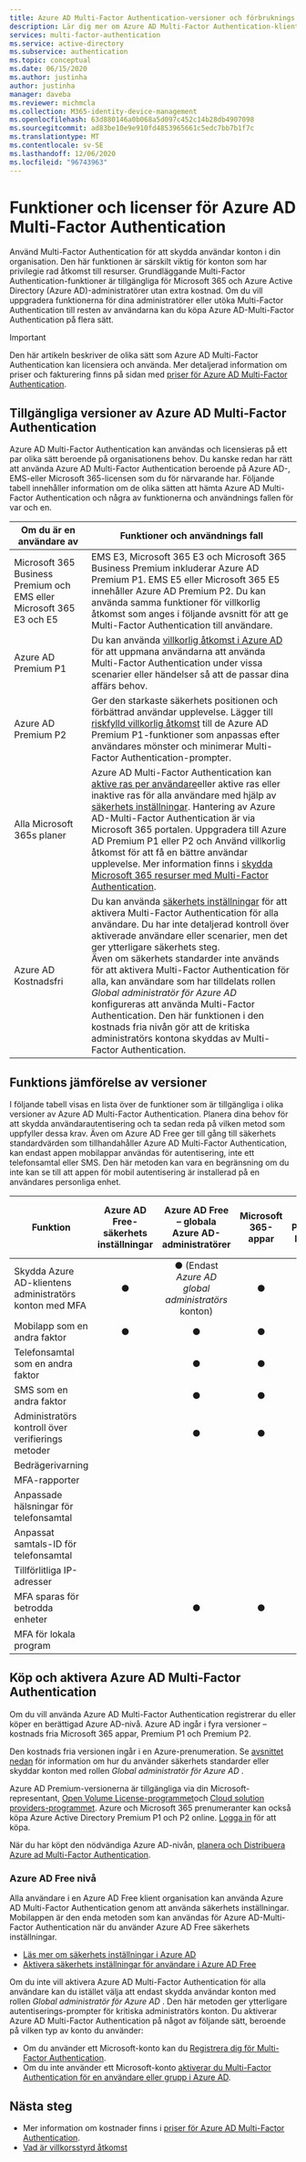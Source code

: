 ```yaml
---
title: Azure AD Multi-Factor Authentication-versioner och förbruknings planer
description: Lär dig mer om Azure AD Multi-Factor Authentication-klienten och olika metoder och versioner som är tillgängliga.
services: multi-factor-authentication
ms.service: active-directory
ms.subservice: authentication
ms.topic: conceptual
ms.date: 06/15/2020
ms.author: justinha
author: justinha
manager: daveba
ms.reviewer: michmcla
ms.collection: M365-identity-device-management
ms.openlocfilehash: 63d880146a0b068a5d097c452c14b28db4907098
ms.sourcegitcommit: ad83be10e9e910fd4853965661c5edc7bb7b1f7c
ms.translationtype: MT
ms.contentlocale: sv-SE
ms.lasthandoff: 12/06/2020
ms.locfileid: "96743963"
---
```

# <a name="features-and-licenses-for-azure-ad-multi-factor-authentication"></a>Funktioner och licenser för Azure AD Multi-Factor Authentication

Använd Multi-Factor Authentication för att skydda användar konton i din organisation. Den här funktionen är särskilt viktig för konton som har privilegie rad åtkomst till resurser. Grundläggande Multi-Factor Authentication-funktioner är tillgängliga för Microsoft 365 och Azure Active Directory (Azure AD)-administratörer utan extra kostnad. Om du vill uppgradera funktionerna för dina administratörer eller utöka Multi-Factor Authentication till resten av användarna kan du köpa Azure AD-Multi-Factor Authentication på flera sätt.

> [!IMPORTANT]
> Den här artikeln beskriver de olika sätt som Azure AD Multi-Factor Authentication kan licensiera och använda. Mer detaljerad information om priser och fakturering finns på sidan med [priser för Azure AD Multi-Factor Authentication](https://azure.microsoft.com/pricing/details/multi-factor-authentication/).

## <a name="available-versions-of-azure-ad-multi-factor-authentication"></a>Tillgängliga versioner av Azure AD Multi-Factor Authentication

Azure AD Multi-Factor Authentication kan användas och licensieras på ett par olika sätt beroende på organisationens behov. Du kanske redan har rätt att använda Azure AD Multi-Factor Authentication beroende på Azure AD-, EMS-eller Microsoft 365-licensen som du för närvarande har. Följande tabell innehåller information om de olika sätten att hämta Azure AD Multi-Factor Authentication och några av funktionerna och användnings fallen för var och en.

| Om du är en användare av | Funktioner och användnings fall |
| --- | --- |
| Microsoft 365 Business Premium och EMS eller Microsoft 365 E3 och E5 | EMS E3, Microsoft 365 E3 och Microsoft 365 Business Premium inkluderar Azure AD Premium P1. EMS E5 eller Microsoft 365 E5 innehåller Azure AD Premium P2. Du kan använda samma funktioner för villkorlig åtkomst som anges i följande avsnitt för att ge Multi-Factor Authentication till användare. |
| Azure AD Premium P1 | Du kan använda [villkorlig åtkomst i Azure AD](../conditional-access/howto-conditional-access-policy-all-users-mfa.md) för att uppmana användarna att använda Multi-Factor Authentication under vissa scenarier eller händelser så att de passar dina affärs behov. |
| Azure AD Premium P2 | Ger den starkaste säkerhets positionen och förbättrad användar upplevelse. Lägger till [riskfylld villkorlig åtkomst](../conditional-access/howto-conditional-access-policy-risk.md) till de Azure AD Premium P1-funktioner som anpassas efter användares mönster och minimerar Multi-Factor Authentication-prompter. |
| Alla Microsoft 365s planer | Azure AD Multi-Factor Authentication kan [aktive ras per användare](howto-mfa-userstates.md)eller aktive ras eller inaktive ras för alla användare med hjälp av [säkerhets inställningar](../fundamentals/concept-fundamentals-security-defaults.md). Hantering av Azure AD-Multi-Factor Authentication är via Microsoft 365 portalen. Uppgradera till Azure AD Premium P1 eller P2 och Använd villkorlig åtkomst för att få en bättre användar upplevelse. Mer information finns i [skydda Microsoft 365 resurser med Multi-Factor Authentication](/microsoft-365/admin/security-and-compliance/set-up-multi-factor-authentication). |
| Azure AD Kostnadsfri | Du kan använda [säkerhets inställningar](../fundamentals/concept-fundamentals-security-defaults.md) för att aktivera Multi-Factor Authentication för alla användare. Du har inte detaljerad kontroll över aktiverade användare eller scenarier, men det ger ytterligare säkerhets steg.<br /> Även om säkerhets standarder inte används för att aktivera Multi-Factor Authentication för alla, kan användare som har tilldelats rollen *Global administratör för Azure AD* konfigureras att använda Multi-Factor Authentication. Den här funktionen i den kostnads fria nivån gör att de kritiska administratörs kontona skyddas av Multi-Factor Authentication. |

## <a name="feature-comparison-of-versions"></a>Funktions jämförelse av versioner

I följande tabell visas en lista över de funktioner som är tillgängliga i olika versioner av Azure AD Multi-Factor Authentication. Planera dina behov för att skydda användarautentisering och ta sedan reda på vilken metod som uppfyller dessa krav. Även om Azure AD Free ger till gång till säkerhets standardvärden som tillhandahåller Azure AD Multi-Factor Authentication, kan endast appen mobilappar användas för autentisering, inte ett telefonsamtal eller SMS. Den här metoden kan vara en begränsning om du inte kan se till att appen för mobil autentisering är installerad på en användares personliga enhet.

| Funktion | Azure AD Free-säkerhets inställningar | Azure AD Free – globala Azure AD-administratörer | Microsoft 365-appar | Azure AD Premium P1 eller P2 |
| --- |:---:|:---:|:---:|:---:|
| Skydda Azure AD-klientens administratörs konton med MFA | ● | ● (Endast *Azure AD global administratörs* konton) | ● | ● |
| Mobilapp som en andra faktor | ● | ● | ● | ● |
| Telefonsamtal som en andra faktor | | ● | ● | ● |
| SMS som en andra faktor | | ● | ● | ● |
| Administratörs kontroll över verifierings metoder | | ● | ● | ● |
| Bedrägerivarning | | | | ● |
| MFA-rapporter | | | | ● |
| Anpassade hälsningar för telefonsamtal | | | | ● |
| Anpassat samtals-ID för telefonsamtal | | | | ● |
| Tillförlitliga IP-adresser | | | | ● |
| MFA sparas för betrodda enheter | | ● | ● | ● |
| MFA för lokala program | | | | ● |

## <a name="purchase-and-enable-azure-ad-multi-factor-authentication"></a>Köp och aktivera Azure AD Multi-Factor Authentication

Om du vill använda Azure AD Multi-Factor Authentication registrerar du eller köper en berättigad Azure AD-nivå. Azure AD ingår i fyra versioner – kostnads fria Microsoft 365 appar, Premium P1 och Premium P2.

Den kostnads fria versionen ingår i en Azure-prenumeration. Se [avsnittet nedan](#azure-ad-free-tier) för information om hur du använder säkerhets standarder eller skyddar konton med rollen *Global administratör för Azure AD* .

Azure AD Premium-versionerna är tillgängliga via din Microsoft-representant, [Open Volume License-programmet](https://www.microsoft.com/licensing/licensing-programs/open-license.aspx)och [Cloud solution providers-programmet](https://go.microsoft.com/fwlink/?LinkId=614968&clcid=0x409). Azure och Microsoft 365 prenumeranter kan också köpa Azure Active Directory Premium P1 och P2 online. [Logga in](https://portal.office.com/Commerce/Catalog.aspx) för att köpa.

När du har köpt den nödvändiga Azure AD-nivån, [planera och Distribuera Azure ad Multi-Factor Authentication](howto-mfa-getstarted.md).

### <a name="azure-ad-free-tier"></a>Azure AD Free nivå

Alla användare i en Azure AD Free klient organisation kan använda Azure AD Multi-Factor Authentication genom att använda säkerhets inställningar. Mobilappen är den enda metoden som kan användas för Azure AD-Multi-Factor Authentication när du använder Azure AD Free säkerhets inställningar.

* [Läs mer om säkerhets inställningar i Azure AD](../fundamentals/concept-fundamentals-security-defaults.md)
* [Aktivera säkerhets inställningar för användare i Azure AD Free](../fundamentals/concept-fundamentals-security-defaults.md#enabling-security-defaults)

Om du inte vill aktivera Azure AD Multi-Factor Authentication för alla användare kan du istället välja att endast skydda användar konton med rollen *Global administratör för Azure AD* . Den här metoden ger ytterligare autentiserings-prompter för kritiska administratörs konton. Du aktiverar Azure AD Multi-Factor Authentication på något av följande sätt, beroende på vilken typ av konto du använder:

* Om du använder ett Microsoft-konto kan du [Registrera dig för Multi-Factor Authentication](https://support.microsoft.com/help/12408/microsoft-account-about-two-step-verification).
* Om du inte använder ett Microsoft-konto [aktiverar du Multi-Factor Authentication för en användare eller grupp i Azure AD](howto-mfa-userstates.md).

## <a name="next-steps"></a>Nästa steg

* Mer information om kostnader finns i [priser för Azure AD Multi-Factor Authentication](https://azure.microsoft.com/pricing/details/multi-factor-authentication/).
* [Vad är villkorsstyrd åtkomst](../conditional-access/overview.md)

